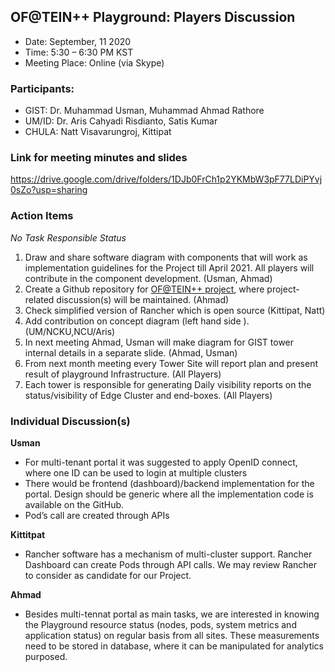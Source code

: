 ## OF@TEIN++ Playground: Players Discussion
* Date: September, 11 2020 
* Time: 5:30 – 6:30 PM KST
* Meeting Place: Online (via Skype)

### Participants:
*	GIST: 		Dr. Muhammad Usman, Muhammad Ahmad Rathore
*	UM/ID: 		Dr. Aris Cahyadi Risdianto, Satis Kumar
*	CHULA: 		Natt Visavarungroj, Kittipat

### Link for meeting minutes and slides
https://drive.google.com/drive/folders/1DJb0FrCh1p2YKMbW3pF77LDiPYvj0sZo?usp=sharing

### Action Items
*No	Task	Responsible	Status*
1.	Draw and share software diagram with components that will work as implementation guidelines for the Project till April 2021. All players will contribute in the component development.	(Usman, Ahmad)	
2.	Create a Github repository for [OF@TEIN++ project](https://github.com/OFTEIN-NET/OFTEIN-PlusPlus), where project-related discussion(s) will be maintained.  (Ahmad)
3.	Check simplified version of Rancher which is open source	(Kittipat, Natt)	
4.	Add contribution on concept diagram (left hand side ).	(UM/NCKU,NCU/Aris)
5.	In next meeting Ahmad, Usman will make diagram for GIST tower internal details in a separate slide. 	(Ahmad, Usman)
6.	From next month meeting every Tower Site will report plan and present result of playground Infrastructure. 	(All Players)
7.	Each tower is responsible for generating Daily visibility reports on the status/visibility of Edge Cluster and end-boxes. 	(All Players)

### Individual Discussion(s)
**Usman**
*	For multi-tenant portal it was suggested to apply OpenID connect, where one ID can be used to login at multiple clusters
*	There would be frontend (dashboard)/backend implementation for the portal. Design should be generic where all the implementation code is available on the GitHub.
*	Pod’s call are created through APIs

**Kittitpat**
*	Rancher software has a mechanism of multi-cluster support. Rancher Dashboard can create Pods through API calls. We may review Rancher to consider as candidate for our Project.

**Ahmad**
*	Besides multi-tennat portal as main tasks, we are interested in knowing the Playground resource status (nodes, pods, system metrics and application status) on regular basis from all sites. These measurements need to be stored in database, where it can be manipulated for analytics purposed.


